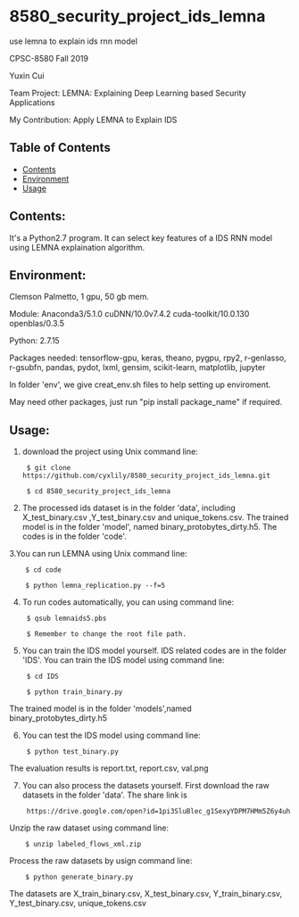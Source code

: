 # 8580_security_project_ids_lemna
use lemna to explain ids rnn model


  
CPSC-8580 Fall 2019 

Yuxin Cui

Team Project: LEMNA: Explaining Deep Learning based Security Applications

My Contribution: Apply LEMNA to Explain IDS

## Table of Contents

- [Contents](#contents)
- [Environment](#environment)
- [Usage](#usage)



## Contents:
It's a Python2.7 program. It can select key features of a IDS RNN model using LEMNA explaination algorithm.


## Environment: 
Clemson Palmetto, 1 gpu, 50 gb mem.

Module: Anaconda3/5.1.0 cuDNN/10.0v7.4.2 cuda-toolkit/10.0.130 openblas/0.3.5

Python: 2.7.15

Packages needed: tensorflow-gpu, keras, theano, pygpu, rpy2, r-genlasso, r-gsubfn, pandas, pydot, lxml, gensim, scikit-learn, matplotlib, jupyter

In folder 'env', we give creat_env.sh files to help setting up enviroment. 
    
May need other packages, just run "pip install package_name" if required.



## Usage:
1. download the project using Unix command line:
       
        $ git clone https://github.com/cyxlily/8580_security_project_ids_lemna.git
       
        $ cd 8580_security_project_ids_lemna


2. The processed ids dataset is in the folder 'data', including X_test_binary.csv ,Y_test_binary.csv and unique_tokens.csv. The trained model is in the folder 'model',  named binary_protobytes_dirty.h5. The codes is in the folder 'code'.


3.You can run LEMNA using Unix command line:
       
        $ cd code
        
        $ python lemna_replication.py --f=5
         
    
4. To run codes automatically, you can using command line:
    
        $ qsub lemnaids5.pbs
        
        $ Remember to change the root file path.



5. You can train the IDS model yourself. IDS related codes are in the folder 'IDS'. You can train the IDS model using command line:
        
        $ cd IDS
        
        $ python train_binary.py
        
The trained model is in the folder 'models',named binary_protobytes_dirty.h5
        
6. You can test the IDS model using command line:
        
        $ python test_binary.py
       
The evaluation results is report.txt, report.csv, val.png
        
7. You can also process the datasets yourself. First download the raw datasets in the folder 'data'. The share link is 
    
        https://drive.google.com/open?id=1pi3SluBlec_g1SexyYDPM7HMm5Z6y4uh
    
Unzip the raw dataset using command line:
        
        $ unzip labeled_flows_xml.zip
        
Process the raw datasets by usign command line:
       
        $ python generate_binary.py
        
The datasets are X_train_binary.csv, X_test_binary.csv, Y_train_binary.csv, Y_test_binary.csv, unique_tokens.csv
